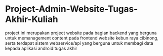 # Project-Admin-Website-Tugas-Akhir-Kuliah
project ini merupakan project website pada bagian backend yang berguna untuk memanagement content pada frontend website kebun raya cibinong, serta terdapat sistem webservice/api yang berguna untuk membagi data kepada aplikasi android tugas akhir
